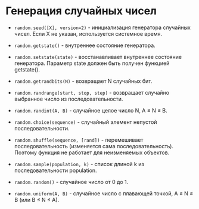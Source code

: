 # Генерация случайных чисел

- `random.seed([X], version=2)` - инициализация генератора случайных чисел. Если X не указан, используется системное время.

- `random.getstate()` - внутреннее состояние генератора.

- `random.setstate(state)` - восстанавливает внутреннее состояние генератора. Параметр state должен быть получен функцией getstate().

- `random.getrandbits(N)` - возвращает N случайных бит.

- `random.randrange(start, stop, step)` - возвращает случайно выбранное число из последовательности.

- `random.randint(A, B)` - случайное целое число N, A ≤ N ≤ B.

- `random.choice(sequence)` - случайный элемент непустой последовательности.

- `random.shuffle(sequence, [rand])` - перемешивает последовательность (изменяется сама последовательность). Поэтому функция не работает для неизменяемых объектов.

- `random.sample(population, k)` - список длиной k из последовательности population.

- `random.random()` - случайное число от 0 до 1.

- `random.uniform(A, B)` - случайное число с плавающей точкой, A ≤ N ≤ B (или B ≤ N ≤ A).
